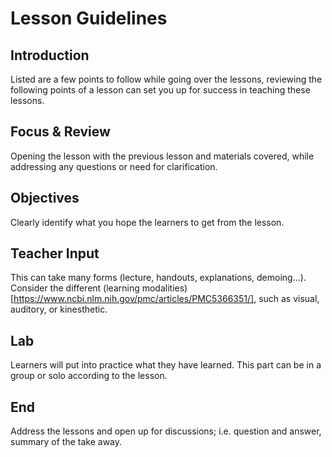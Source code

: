 # Lesson Guidelines

## Introduction
Listed are a few points to follow while going over the lessons, reviewing the following points of a lesson can set you up for success in teaching these lessons.

## Focus & Review
Opening the lesson with the previous lesson and materials covered, while addressing any questions or need for clarification.

## Objectives
Clearly identify what you hope the learners to get from the lesson.

## Teacher Input
This can take many forms (lecture, handouts, explanations, demoing...). Consider the different (learning modalities)[https://www.ncbi.nlm.nih.gov/pmc/articles/PMC5366351/], such as visual, auditory, or kinesthetic. 

## Lab
Learners will put into practice what they have learned. This part can be in a group or solo according to the lesson.

## End
Address the lessons and open up for discussions; i.e. question and answer, summary of the take away.

